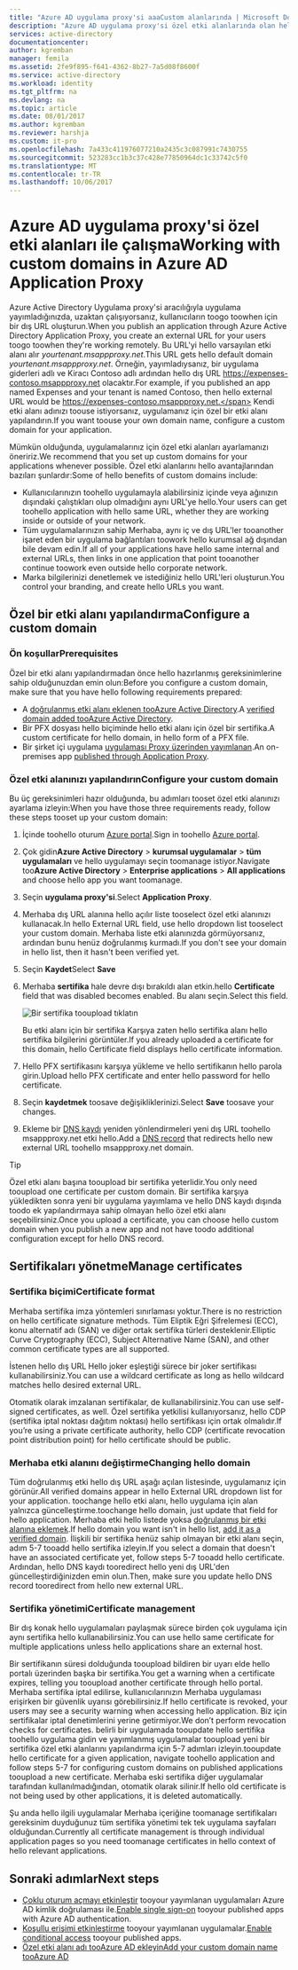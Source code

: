 ```yaml
---
title: "Azure AD uygulama proxy'si aaaCustom alanlarında | Microsoft Docs"
description: "Azure AD uygulama proxy'si özel etki alanlarında olan hello uygulama için bu hello URL'yi hello şekilde aynı kullanıcılarınız, nerede erişim bağımsız olarak yönetin."
services: active-directory
documentationcenter: 
author: kgremban
manager: femila
ms.assetid: 2fe9f895-f641-4362-8b27-7a5d08f8600f
ms.service: active-directory
ms.workload: identity
ms.tgt_pltfrm: na
ms.devlang: na
ms.topic: article
ms.date: 08/01/2017
ms.author: kgremban
ms.reviewer: harshja
ms.custom: it-pro
ms.openlocfilehash: 7a433c411976077210a2435c3c087991c7430755
ms.sourcegitcommit: 523283cc1b3c37c428e77850964dc1c33742c5f0
ms.translationtype: MT
ms.contentlocale: tr-TR
ms.lasthandoff: 10/06/2017
---
```

# <a name="working-with-custom-domains-in-azure-ad-application-proxy"></a><span data-ttu-id="440b5-103">Azure AD uygulama proxy'si özel etki alanları ile çalışma</span><span class="sxs-lookup"><span data-stu-id="440b5-103">Working with custom domains in Azure AD Application Proxy</span></span>

<span data-ttu-id="440b5-104">Azure Active Directory Uygulama proxy'si aracılığıyla uygulama yayımladığınızda, uzaktan çalışıyorsanız, kullanıcıların toogo toowhen için bir dış URL oluşturun.</span><span class="sxs-lookup"><span data-stu-id="440b5-104">When you publish an application through Azure Active Directory Application Proxy, you create an external URL for your users toogo toowhen they're working remotely.</span></span> <span data-ttu-id="440b5-105">Bu URL'yi hello varsayılan etki alanı alır *yourtenant.msappproxy.net*.</span><span class="sxs-lookup"><span data-stu-id="440b5-105">This URL gets hello default domain *yourtenant.msappproxy.net*.</span></span> <span data-ttu-id="440b5-106">Örneğin, yayımladıysanız, bir uygulama giderleri adlı ve Kiracı Contoso adlı ardından hello dış URL https://expenses-contoso.msappproxy.net olacaktır.</span><span class="sxs-lookup"><span data-stu-id="440b5-106">For example, if you published an app named Expenses and your tenant is named Contoso, then hello external URL would be https://expenses-contoso.msappproxy.net.</span></span> <span data-ttu-id="440b5-107">Kendi etki alanı adınızı toouse istiyorsanız, uygulamanız için özel bir etki alanı yapılandırın.</span><span class="sxs-lookup"><span data-stu-id="440b5-107">If you want toouse your own domain name, configure a custom domain for your application.</span></span> 

<span data-ttu-id="440b5-108">Mümkün olduğunda, uygulamalarınız için özel etki alanları ayarlamanızı öneririz.</span><span class="sxs-lookup"><span data-stu-id="440b5-108">We recommend that you set up custom domains for your applications whenever possible.</span></span> <span data-ttu-id="440b5-109">Özel etki alanlarını hello avantajlarından bazıları şunlardır:</span><span class="sxs-lookup"><span data-stu-id="440b5-109">Some of hello benefits of custom domains include:</span></span>

- <span data-ttu-id="440b5-110">Kullanıcılarınızın toohello uygulamayla alabilirsiniz içinde veya ağınızın dışındaki çalıştıkları olup olmadığını aynı URL'ye hello.</span><span class="sxs-lookup"><span data-stu-id="440b5-110">Your users can get toohello application with hello same URL, whether they are working inside or outside of your network.</span></span>
- <span data-ttu-id="440b5-111">Tüm uygulamalarınızın sahip Merhaba, aynı iç ve dış URL'ler tooanother işaret eden bir uygulama bağlantıları toowork hello kurumsal ağ dışından bile devam edin.</span><span class="sxs-lookup"><span data-stu-id="440b5-111">If all of your applications have hello same internal and external URLs, then links in one application that point tooanother continue toowork even outside hello corporate network.</span></span> 
- <span data-ttu-id="440b5-112">Marka bilgilerinizi denetlemek ve istediğiniz hello URL'leri oluşturun.</span><span class="sxs-lookup"><span data-stu-id="440b5-112">You control your branding, and create hello URLs you want.</span></span> 


## <a name="configure-a-custom-domain"></a><span data-ttu-id="440b5-113">Özel bir etki alanı yapılandırma</span><span class="sxs-lookup"><span data-stu-id="440b5-113">Configure a custom domain</span></span>

### <a name="prerequisites"></a><span data-ttu-id="440b5-114">Ön koşullar</span><span class="sxs-lookup"><span data-stu-id="440b5-114">Prerequisites</span></span>

<span data-ttu-id="440b5-115">Özel bir etki alanı yapılandırmadan önce hello hazırlanmış gereksinimlerine sahip olduğunuzdan emin olun:</span><span class="sxs-lookup"><span data-stu-id="440b5-115">Before you configure a custom domain, make sure that you have hello following requirements prepared:</span></span> 
- <span data-ttu-id="440b5-116">A [doğrulanmış etki alanı eklenen tooAzure Active Directory](active-directory-domains-add-azure-portal.md).</span><span class="sxs-lookup"><span data-stu-id="440b5-116">A [verified domain added tooAzure Active Directory](active-directory-domains-add-azure-portal.md).</span></span>
- <span data-ttu-id="440b5-117">Bir PFX dosyası hello biçiminde hello etki alanı için özel bir sertifika.</span><span class="sxs-lookup"><span data-stu-id="440b5-117">A custom certificate for hello domain, in hello form of a PFX file.</span></span> 
- <span data-ttu-id="440b5-118">Bir şirket içi uygulama [uygulaması Proxy üzerinden yayımlanan](application-proxy-publish-azure-portal.md).</span><span class="sxs-lookup"><span data-stu-id="440b5-118">An on-premises app [published through Application Proxy](application-proxy-publish-azure-portal.md).</span></span>

### <a name="configure-your-custom-domain"></a><span data-ttu-id="440b5-119">Özel etki alanınızı yapılandırın</span><span class="sxs-lookup"><span data-stu-id="440b5-119">Configure your custom domain</span></span>

<span data-ttu-id="440b5-120">Bu üç gereksinimleri hazır olduğunda, bu adımları tooset özel etki alanınızı ayarlama izleyin:</span><span class="sxs-lookup"><span data-stu-id="440b5-120">When you have those three requirements ready, follow these steps tooset up your custom domain:</span></span>

1. <span data-ttu-id="440b5-121">İçinde toohello oturum [Azure portal](https://portal.azure.com).</span><span class="sxs-lookup"><span data-stu-id="440b5-121">Sign in toohello [Azure portal](https://portal.azure.com).</span></span>
2. <span data-ttu-id="440b5-122">Çok gidin**Azure Active Directory** > **kurumsal uygulamalar** > **tüm uygulamaları** ve hello uygulamayı seçin toomanage istiyor.</span><span class="sxs-lookup"><span data-stu-id="440b5-122">Navigate too**Azure Active Directory** > **Enterprise applications** > **All applications** and choose hello app you want toomanage.</span></span>
3. <span data-ttu-id="440b5-123">Seçin **uygulama proxy'si**.</span><span class="sxs-lookup"><span data-stu-id="440b5-123">Select **Application Proxy**.</span></span> 
4. <span data-ttu-id="440b5-124">Merhaba dış URL alanına hello açılır liste tooselect özel etki alanınızı kullanacak.</span><span class="sxs-lookup"><span data-stu-id="440b5-124">In hello External URL field, use hello dropdown list tooselect your custom domain.</span></span> <span data-ttu-id="440b5-125">Merhaba liste etki alanınızda görmüyorsanız, ardından bunu henüz doğrulanmış kurmadı.</span><span class="sxs-lookup"><span data-stu-id="440b5-125">If you don't see your domain in hello list, then it hasn't been verified yet.</span></span> 
5. <span data-ttu-id="440b5-126">Seçin **Kaydet**</span><span class="sxs-lookup"><span data-stu-id="440b5-126">Select **Save**</span></span>
5. <span data-ttu-id="440b5-127">Merhaba **sertifika** hale devre dışı bırakıldı alan etkin.</span><span class="sxs-lookup"><span data-stu-id="440b5-127">hello **Certificate** field that was disabled becomes enabled.</span></span> <span data-ttu-id="440b5-128">Bu alanı seçin.</span><span class="sxs-lookup"><span data-stu-id="440b5-128">Select this field.</span></span> 

   ![Bir sertifika tooupload tıklatın](./media/active-directory-application-proxy-custom-domains/certificate.png)

   <span data-ttu-id="440b5-130">Bu etki alanı için bir sertifika Karşıya zaten hello sertifika alanı hello sertifika bilgilerini görüntüler.</span><span class="sxs-lookup"><span data-stu-id="440b5-130">If you already uploaded a certificate for this domain, hello Certificate field displays hello certificate information.</span></span> 

6. <span data-ttu-id="440b5-131">Hello PFX sertifikasını karşıya yükleme ve hello sertifikanın hello parola girin.</span><span class="sxs-lookup"><span data-stu-id="440b5-131">Upload hello PFX certificate and enter hello password for hello certificate.</span></span> 
7. <span data-ttu-id="440b5-132">Seçin **kaydetmek** toosave değişikliklerinizi.</span><span class="sxs-lookup"><span data-stu-id="440b5-132">Select **Save** toosave your changes.</span></span> 
8. <span data-ttu-id="440b5-133">Ekleme bir [DNS kaydı](../dns/dns-operations-recordsets-portal.md) yeniden yönlendirmeleri yeni dış URL toohello msappproxy.net etki hello.</span><span class="sxs-lookup"><span data-stu-id="440b5-133">Add a [DNS record](../dns/dns-operations-recordsets-portal.md) that redirects hello new external URL toohello msappproxy.net domain.</span></span> 

>[!TIP] 
><span data-ttu-id="440b5-134">Özel etki alanı başına tooupload bir sertifika yeterlidir.</span><span class="sxs-lookup"><span data-stu-id="440b5-134">You only need tooupload one certificate per custom domain.</span></span> <span data-ttu-id="440b5-135">Bir sertifika karşıya yükledikten sonra yeni bir uygulama yayımlama ve hello DNS kaydı dışında toodo ek yapılandırmaya sahip olmayan hello özel etki alanı seçebilirsiniz.</span><span class="sxs-lookup"><span data-stu-id="440b5-135">Once you upload a certificate, you can choose hello custom domain when you publish a new app and not have toodo additional configuration except for hello DNS record.</span></span> 

## <a name="manage-certificates"></a><span data-ttu-id="440b5-136">Sertifikaları yönetme</span><span class="sxs-lookup"><span data-stu-id="440b5-136">Manage certificates</span></span>

### <a name="certificate-format"></a><span data-ttu-id="440b5-137">Sertifika biçimi</span><span class="sxs-lookup"><span data-stu-id="440b5-137">Certificate format</span></span>
<span data-ttu-id="440b5-138">Merhaba sertifika imza yöntemleri sınırlaması yoktur.</span><span class="sxs-lookup"><span data-stu-id="440b5-138">There is no restriction on hello certificate signature methods.</span></span> <span data-ttu-id="440b5-139">Tüm Eliptik Eğri Şifrelemesi (ECC), konu alternatif adı (SAN) ve diğer ortak sertifika türleri desteklenir.</span><span class="sxs-lookup"><span data-stu-id="440b5-139">Elliptic Curve Cryptography (ECC), Subject Alternative Name (SAN), and other common certificate types are all supported.</span></span> 

<span data-ttu-id="440b5-140">İstenen hello dış URL Hello joker eşleştiği sürece bir joker sertifikası kullanabilirsiniz.</span><span class="sxs-lookup"><span data-stu-id="440b5-140">You can use a wildcard certificate as long as hello wildcard matches hello desired external URL.</span></span> 

<span data-ttu-id="440b5-141">Otomatik olarak imzalanan sertifikalar, de kullanabilirsiniz.</span><span class="sxs-lookup"><span data-stu-id="440b5-141">You can use self-signed certificates, as well.</span></span> <span data-ttu-id="440b5-142">Özel sertifika yetkilisi kullanıyorsanız, hello CDP (sertifika iptal noktası dağıtım noktası) hello sertifikası için ortak olmalıdır.</span><span class="sxs-lookup"><span data-stu-id="440b5-142">If you’re using a private certificate authority, hello CDP (certificate revocation point distribution point) for hello certificate should be public.</span></span>

### <a name="changing-hello-domain"></a><span data-ttu-id="440b5-143">Merhaba etki alanını değiştirme</span><span class="sxs-lookup"><span data-stu-id="440b5-143">Changing hello domain</span></span>
<span data-ttu-id="440b5-144">Tüm doğrulanmış etki hello dış URL aşağı açılan listesinde, uygulamanız için görünür.</span><span class="sxs-lookup"><span data-stu-id="440b5-144">All verified domains appear in hello External URL dropdown list for your application.</span></span> <span data-ttu-id="440b5-145">toochange hello etki alanı, hello uygulama için alan yalnızca güncelleştirme.</span><span class="sxs-lookup"><span data-stu-id="440b5-145">toochange hello domain, just update that field for hello application.</span></span> <span data-ttu-id="440b5-146">Merhaba etki hello listede yoksa [doğrulanmış bir etki alanına eklemek](active-directory-domains-add-azure-portal.md).</span><span class="sxs-lookup"><span data-stu-id="440b5-146">If hello domain you want isn't in hello list, [add it as a verified domain](active-directory-domains-add-azure-portal.md).</span></span> <span data-ttu-id="440b5-147">İlişkili bir sertifika henüz sahip olmayan bir etki alanı seçin, adım 5-7 tooadd hello sertifika izleyin.</span><span class="sxs-lookup"><span data-stu-id="440b5-147">If you select a domain that doesn't have an associated certificate yet, follow steps 5-7 tooadd hello certificate.</span></span> <span data-ttu-id="440b5-148">Ardından, hello DNS kaydı tooredirect hello yeni dış URL'den güncelleştirdiğinizden emin olun.</span><span class="sxs-lookup"><span data-stu-id="440b5-148">Then, make sure you update hello DNS record tooredirect from hello new external URL.</span></span> 

### <a name="certificate-management"></a><span data-ttu-id="440b5-149">Sertifika yönetimi</span><span class="sxs-lookup"><span data-stu-id="440b5-149">Certificate management</span></span>
<span data-ttu-id="440b5-150">Bir dış konak hello uygulamaları paylaşmak sürece birden çok uygulama için aynı sertifika hello kullanabilirsiniz.</span><span class="sxs-lookup"><span data-stu-id="440b5-150">You can use hello same certificate for multiple applications unless hello applications share an external host.</span></span> 

<span data-ttu-id="440b5-151">Bir sertifikanın süresi dolduğunda tooupload bildiren bir uyarı elde hello portalı üzerinden başka bir sertifika.</span><span class="sxs-lookup"><span data-stu-id="440b5-151">You get a warning when a certificate expires, telling you tooupload another certificate through hello portal.</span></span> <span data-ttu-id="440b5-152">Merhaba sertifika iptal edilirse, kullanıcılarınızın Merhaba uygulaması erişirken bir güvenlik uyarısı görebilirsiniz.</span><span class="sxs-lookup"><span data-stu-id="440b5-152">If hello certificate is revoked, your users may see a security warning when accessing hello application.</span></span> <span data-ttu-id="440b5-153">Biz için sertifikalar iptal denetimlerini yerine getirmiyor.</span><span class="sxs-lookup"><span data-stu-id="440b5-153">We don’t perform revocation checks for certificates.</span></span>  <span data-ttu-id="440b5-154">belirli bir uygulamada tooupdate hello sertifika toohello uygulama gidin ve yayımlanmış uygulamalar tooupload yeni bir sertifika özel etki alanlarını yapılandırma için 5-7 adımları izleyin.</span><span class="sxs-lookup"><span data-stu-id="440b5-154">tooupdate hello certificate for a given application, navigate toohello application and follow steps 5-7 for configuring custom domains on published applications tooupload a new certificate.</span></span> <span data-ttu-id="440b5-155">Merhaba eski sertifika diğer uygulamalar tarafından kullanılmadığından, otomatik olarak silinir.</span><span class="sxs-lookup"><span data-stu-id="440b5-155">If hello old certificate is not being used by other applications, it is deleted automatically.</span></span> 

<span data-ttu-id="440b5-156">Şu anda hello ilgili uygulamalar Merhaba içeriğine toomanage sertifikaları gereksinim duyduğunuz tüm sertifika yönetimi tek tek uygulama sayfaları olduğundan.</span><span class="sxs-lookup"><span data-stu-id="440b5-156">Currently all certificate management is through individual application pages so you need toomanage certificates in hello context of hello relevant applications.</span></span> 

## <a name="next-steps"></a><span data-ttu-id="440b5-157">Sonraki adımlar</span><span class="sxs-lookup"><span data-stu-id="440b5-157">Next steps</span></span>
* <span data-ttu-id="440b5-158">[Çoklu oturum açmayı etkinleştir](active-directory-application-proxy-sso-using-kcd.md) tooyour yayımlanan uygulamaları Azure AD kimlik doğrulaması ile.</span><span class="sxs-lookup"><span data-stu-id="440b5-158">[Enable single sign-on](active-directory-application-proxy-sso-using-kcd.md) tooyour published apps with Azure AD authentication.</span></span>
* <span data-ttu-id="440b5-159">[Koşullu erişimi etkinleştirme](active-directory-application-proxy-conditional-access.md) tooyour yayımlanan uygulamalar.</span><span class="sxs-lookup"><span data-stu-id="440b5-159">[Enable conditional access](active-directory-application-proxy-conditional-access.md) tooyour published apps.</span></span>
* [<span data-ttu-id="440b5-160">Özel etki alanı adı tooAzure AD ekleyin</span><span class="sxs-lookup"><span data-stu-id="440b5-160">Add your custom domain name tooAzure AD</span></span>](active-directory-domains-add-azure-portal.md)


